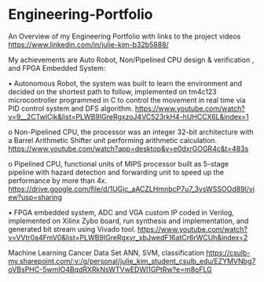 # Engineering-Portfolio
An Overview of my Engineering Portfolio with links to the project videos
https://www.linkedin.com/in/julie-kim-b32b5888/


My achievements are Auto Robot, Non/Pipelined CPU design & verification , and FPGA Embedded System:   

•	Autonomous Robot, the system was built to learn the environment and decided on the shortest path to follow, implemented on tm4c123 microcontroller programmed in C to control the movement in real time via PID control system and DFS algorithm. 
https://www.youtube.com/watch?v=9__2CTwlCjk&list=PLWB9IGreRgxzoJ4VC523rkH4-hUHCCX6L&index=1   

o	Non-Pipelined CPU, the processor was an integer 32-bit architecture with a Barrel Arithmetic Shifter unit performing arithmetic calculation. 
https://www.youtube.com/watch?app=desktop&v=e0dxrGOGR4c&t=483s  

o	Pipelined CPU, functional units of MIPS processor built as 5-stage pipeline with hazard detection and forwarding unit to speed up the performance by more than 4x.
https://drive.google.com/file/d/1UGjc_aACZLHmnbcP7u7_3vsWSSOOd89l/view?usp=sharing

•	FPGA embedded system, ADC and VGA custom IP coded in Verilog, implemented on Xilinx Zybo board, run synthesis and implementation, and generated bit stream using Vivado tool. 
https://www.youtube.com/watch?v=VVtr0a4FmV0&list=PLWB9IGreRgxyr_xbJwedF16atCr6rWCUh&index=2  

Machine Learning Cancer Data Set ANN, SVM, classification
https://csulb-my.sharepoint.com/:v:/g/personal/julie_kim_student_csulb_edu/EZYMVNbg7oVBsPHC-5wmIO4BqdRXRkNsWTVwEDWI1GPtRw?e=m8oFLG
